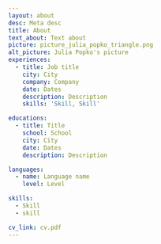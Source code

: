 ```yaml
---
layout: about
desc: Meta desc
title: About
text_about: Text about
picture: picture_julia_popko_triangle.png
alt_picture: Julia Popko's picture
experiences:
  - title: Job title
    city: City
    company: Company
    date: Dates
    description: Description
    skills: 'Skill, Skill'

educations:
  - title: Title
    school: School
    city: City
    date: Dates
    description: Description

languages:
  - name: Language name
    level: Level

skills:
  - Skill
  - skill

cv_link: cv.pdf
---
```


